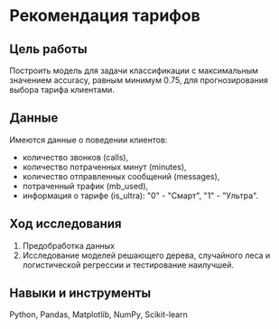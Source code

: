 # Рекомендация тарифов
## Цель работы
Построить модель для задачи классификации с максимальным значением accuracy, равным минимум 0.75, для прогнозирования выбора тарифа клиентами.
## Данные
Имеются данные о поведении клиентов: 
- количество звонков (calls), 
- количество потраченных минут (minutes),
- количество отправленных сообщений (messages),
- потраченный трафик (mb_used), 
- информация о тарифe (is_ultra): "0" - "Смарт", "1" - "Ультра".

## Ход исследования
1. Предобработка данных
2. Исследование моделей решающего дерева, случайного леса и логистической регрессии и тестирование наилучшей.

## Навыки и инструменты
Python, Pandas, Matplotlib, NumPy, Scikit-learn
